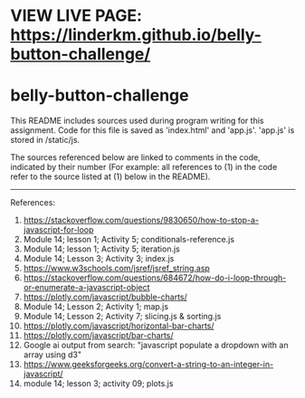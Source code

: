 # VIEW LIVE PAGE: https://linderkm.github.io/belly-button-challenge/


# belly-button-challenge
This README includes sources used during program writing for this assignment. Code for this file is saved as 'index.html' and 'app.js'. 'app.js' is stored in /static/js.

The sources referenced below are linked to comments in the code, indicated by their number (For example: all references to (1) in the code refer to the source listed at (1) below in the README).

-------------------------------------
References:
1) https://stackoverflow.com/questions/9830650/how-to-stop-a-javascript-for-loop
2) Module 14; lesson 1; Activity 5; conditionals-reference.js
3) Module 14; lesson 1; Activity 5; iteration.js
4) Module 14; Lesson 3; Activity 3; index.js
5) https://www.w3schools.com/jsref/jsref_string.asp
6) https://stackoverflow.com/questions/684672/how-do-i-loop-through-or-enumerate-a-javascript-object
7) https://plotly.com/javascript/bubble-charts/
8) Module 14; Lesson 2; Activity 1; map.js
9) Module 14; Lesson 2; Activity 7; slicing.js & sorting.js
10) https://plotly.com/javascript/horizontal-bar-charts/
11) https://plotly.com/javascript/bar-charts/
12) Google ai output from search: "javascript populate a dropdown with an array using d3"
13) https://www.geeksforgeeks.org/convert-a-string-to-an-integer-in-javascript/
14) module 14; lesson 3; activity 09; plots.js
